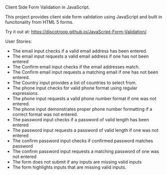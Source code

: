 Client Side Form Validation in JavaScript.

This project provides client side form validation using JavaScript and built in funcitonality from HTML 5 forms.

Try it out at: https://discotroop.github.io/JavaScript-Form-Validation/. 

User Stories:
- The email input checks if a valid email address has been entered.
- The email input requests a valid email address if one has not been entered
- The Confirm email input checks if the email addresses match.
- The Confirm email input requests a matching email if one has not been entered.
- The Country input provides a list of countries to select from.
- The phone input checks for valid phone format using regular expressions.
- The phone input requests a valid phone number format if one was not entered.
- The phone input demonstrates proper phone number formatting if a correct format was not entered.
- The password input checks if a password of valid length has been entered
- The password input requests a password of valid length if one was not entered
- The confirm password input checks if confirmed password matches password
- The confirm password input requests a matching password of one was not entered
- The form does not submit if any inputs are missing valid inputs
- The form highlights inputs that are missing valid inputs.


